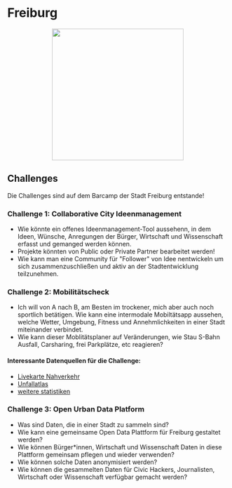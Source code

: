 # Freiburg


<div align="center">
<img src="https://pbs.twimg.com/profile_images/953194126190800897/SEayPnVk_400x400.jpg" width="300px"/> 
</div>

## Challenges
Die Challenges sind auf dem Barcamp der Stadt Freiburg entstande!

### Challenge 1: Collaborative City Ideenmanagement

* Wie könnte ein offenes Ideenmanagement-Tool aussehenn, in dem Ideen, Wünsche, Anregungen der Bürger, Wirtschaft und Wissenschaft erfasst und gemanged werden können. 
* Projekte könnten von Public oder Private Partner bearbeitet werden!
* Wie kann man eine Community für "Follower" von Idee nentwickeln  um sich zusammenzuschließen und aktiv an der Stadtentwicklung teilzunehmen.


### Challenge 2: Mobilitätscheck

* Ich will von A nach B, am Besten im trockener, mich aber auch noch sportlich betätigen. Wie kann eine intermodale Mobiltätsapp aussehen, welche Wetter, Umgebung, Fitness und Annehmlichkeiten in einer Stadt miteinander verbindet. 
* Wie kann dieser Moblitätsplaner auf Veränderungen, wie Stau S-Bahn Ausfall, Carsharing, frei Parkplätze,  etc reagieren?

#### Interessante Datenquellen für die Challenge:
* [Livekarte Nahverkehr](http://fahrinfo.vbb.de/bin/help.exe/dnL=vs_mobilitymap&tpl=fullmap&tabApp=show)
* [Unfallatlas](https://unfallatlas.statistikportal.de/)
* [weitere statistiken](https://www-genesis.destatis.de/genesis/online)


### Challenge 3: Open Urban Data Platform

* Was sind Daten, die in einer Stadt zu sammeln sind?
* Wie kann eine gemeinsame Open Data Plattform für Freiburg gestaltet werden?
* Wie können Bürger*innen, Wirtschaft und Wissenschaft Daten in diese Plattform gemeinsam pflegen und wieder verwenden?
* Wie können solche Daten anonymisiert werden?
* Wie können die gesammelten Daten für Civic Hackers, Journalisten, Wirtschaft oder Wissenschaft verfügbar gemacht werden?

